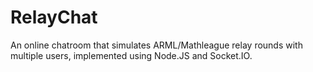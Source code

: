 # RelayChat
An online chatroom that simulates ARML/Mathleague relay rounds with multiple users, implemented using Node.JS and Socket.IO.

